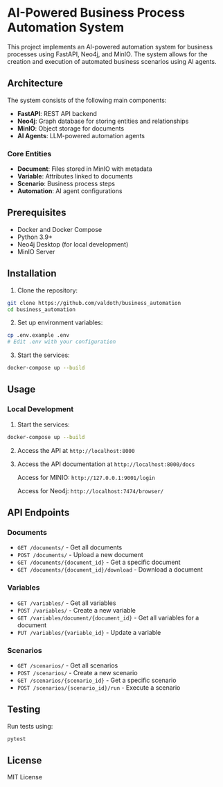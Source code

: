 # AI-Powered Business Process Automation System

This project implements an AI-powered automation system for business processes using FastAPI, Neo4j, and MinIO. The system allows for the creation and execution of automated business scenarios using AI agents.

## Architecture

The system consists of the following main components:

- **FastAPI**: REST API backend
- **Neo4j**: Graph database for storing entities and relationships
- **MinIO**: Object storage for documents
- **AI Agents**: LLM-powered automation agents

### Core Entities

- **Document**: Files stored in MinIO with metadata
- **Variable**: Attributes linked to documents
- **Scenario**: Business process steps
- **Automation**: AI agent configurations

## Prerequisites

- Docker and Docker Compose
- Python 3.9+
- Neo4j Desktop (for local development)
- MinIO Server

## Installation

1. Clone the repository:
```bash
git clone https://github.com/valdoth/business_automation
cd business_automation
```

2. Set up environment variables:
```bash
cp .env.example .env
# Edit .env with your configuration
```

3. Start the services:
```bash
docker-compose up --build
```

## Usage

### Local Development

1. Start the services:
```bash
docker-compose up --build
```

2. Access the API at `http://localhost:8000`
3. Access the API documentation at `http://localhost:8000/docs`
   
   Access for MINIO: `http://127.0.0.1:9001/login`
   
   Access for Neo4j: `http://localhost:7474/browser/`


## API Endpoints

### Documents

- `GET /documents/` - Get all documents
- `POST /documents/` - Upload a new document
- `GET /documents/{document_id}` - Get a specific document
- `GET /documents/{document_id}/download` - Download a document

### Variables

- `GET /variables/` - Get all variables
- `POST /variables/` - Create a new variable
- `GET /variables/document/{document_id}` - Get all variables for a document
- `PUT /variables/{variable_id}` - Update a variable

### Scenarios

- `GET /scenarios/` - Get all scenarios
- `POST /scenarios/` - Create a new scenario
- `GET /scenarios/{scenario_id}` - Get a specific scenario
- `POST /scenarios/{scenario_id}/run` - Execute a scenario

## Testing

Run tests using:
```bash
pytest
```

## License

MIT License
